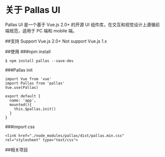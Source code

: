 # 关于 Pallas UI
Pallas UI 是一个基于 Vue.js 2.0+ 的开源 UI 组件库，在交互和视觉设计上遵循前端规范，适用于 PC 端和 mobile 端。

##支持
Support Vue.js 2.0+
Not support Vue.js 1.x

##使用
###npm install
```
$ npm install pallas --save-dev
```
###Pallas init
```
import Vue from 'vue'
import Pallas from 'pallas'
Vue.use(Pallas)

export default {
  name: 'app',
  mounted(){
    this.$pallas.init()
  }
}
```
###import css
```
<link href="./node_modules/pallas/dist/pallas.min.css" rel="stylesheet" type="text/css">
```
##相关项目
